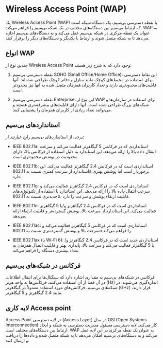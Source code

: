 # Wireless Access Point (WAP)

یک Wireless Access Point (WAP) یا نقطه دسترسی بی‌سیم، یک دستگاه شبکه است که ارتباط بی‌سیم بین دستگاه‌های مختلف در یک شبکه بی‌سیم را فراهم می‌کند. WAP به عنوان یک نقطه مرکزی در شبکه بی‌سیم عمل می‌کند و به دستگاه‌های بی‌سیم اجازه می‌دهد تا به شبکه متصل شوند و ارتباط با یکدیگر و دستگاه‌های دیگر را برقرار کنند.

## انواع WAP

چندین نوع از Wireless Access Point وجود دارد که به شرح زیر هستند:

1. نقطه دسترسی بی‌سیم SOHO (Small Office/Home Office): این نقاط دسترسی برای استفاده در محیط‌های کوچک مانند منازل و دفاتر کوچک طراحی شده‌اند. آنها قابلیت‌های محدودتری دارند و تعداد کاربران همزمان متصل شده به آنها نیز محدودتر است.

2. نقطه دسترسی بی‌سیم Enterprise: این نوع از WAP برای استفاده در سازمان‌ها و شبکه‌های بزرگ طراحی شده است. آنها دارای قابلیت‌های پیشرفته‌تری هستند و می‌توانند تعداد زیادی از کاربران همزمان را پشتیبانی کنند.

## استانداردهای بی‌سیم

برخی از استانداردهای بی‌سیم رایج عبارتند از:

- IEEE 802.11a: استانداردی که در فرکانس 5 گیگاهرتز فعالیت می‌کند و سرعت انتقال داده بالا را ارائه می‌دهد. این استاندارد به دلیل استفاده از فرکانس بالا، دارای محدودیت در پوشش محدودتری است.

- IEEE 802.11b: استانداردی است که در فرکانس 2.4 گیگاهرتز فعالیت می‌کند. این استاندارد از سرعت کمتری نسبت به 802.11a برخوردار است اما پوشش بهتری دارد. 

- IEEE 802.11g: استانداردی است که در فرکانس 2.4 گیگاهرتز فعالیت می‌کند و سرعت انتقال داده بالا را ارائه می‌دهد. این استاندارد با استفاده از تکنولوژی‌های جدیدتری نسبت به 802.11b، قابلیت ارتقاء پوشش و سرعت را دارد.

- IEEE 802.11n: استانداردی است که در فرکانس 2.4 گیگاهرتز و/یا 5 گیگاهرتز فعالیت می‌کند. این استاندارد از سرعت بالا، پوشش گسترده‌تر و قابلیت ارتقاء ارائه می‌دهد.

- IEEE 802.11ac: استانداردی است که در فرکانس 5 گیگاهرتز فعالیت می‌کند و سرعت بالا و پوشش گسترده‌تری نسبت به 802.11n را فراهم می‌کند.

- IEEE 802.11ax (یا Wi-Fi 6): استانداردی جدید است که در فرکانس 2.4 گیگاهرتز و/یا 5 گیگاهرتز فعالیت می‌کند و سرعت بالا، پایداری بهتر و قابلیت اتصال همزمان به تعداد بیشتری دستگاه را فراهم می‌کند.

## فرکانس در شبکه‌های بی‌سیم

فرکانس در شبکه‌های بی‌سیم به مقداری اشاره دارد که سیگنال‌ها برای انتقال اطلاعات در آن فضا از آن استفاده می‌کنند. فرکانس‌ها به واحد هرتز (Hz) اندازه‌گیری می‌شوند. در شبکه‌های بی‌سیم، فرکانس‌های مورد استفاده معمولاً در گیگاهرتز (GHz) قرار دارند، مانند 2.4 گیگاهرتز و 5 گیگاهرتز.

## لایه کاری Access point

Access Point در لایه دسترسی (Access Layer) در مدل OSI (Open Systems Interconnection) کار می‌کند. لایه دسترسی مسئول مدیریت دسترسی به شبکه و ایجاد ارتباط بین دستگاه‌های مختلف است. WAP به عنوان یک نقطه مرکزی در این لایه عمل می‌کند و به دستگاه‌های بی‌سیم امکان می‌دهد تا به شبکه متصل شده و داده‌ها را دریافت و ارسال کنند.